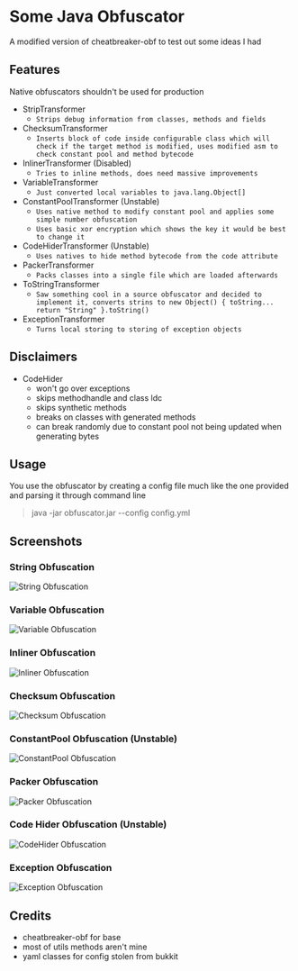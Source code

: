 # Some Java Obfuscator

A modified version of cheatbreaker-obf to test out some ideas I had

## Features

Native obfuscators shouldn't be used for production

* StripTransformer
  - `Strips debug information from classes, methods and fields`
* ChecksumTransformer
  - `Inserts block of code inside configurable class which will check if the target method is modified, uses modified asm to check constant pool and method bytecode`
* InlinerTransformer (Disabled)
  - `Tries to inline methods, does need massive improvements`
* VariableTransformer
  - `Just converted local variables to java.lang.Object[]`
* ConstantPoolTransformer (Unstable)
  - `Uses native method to modify constant pool and applies some simple number obfuscation`
  - `Uses basic xor encryption which shows the key it would be best to change it`
* CodeHiderTransformer (Unstable)
  - `Uses natives to hide method bytecode from the code attribute`
* PackerTransformer
  - `Packs classes into a single file which are loaded afterwards`
* ToStringTransformer
  - `Saw something cool in a source obfuscator and decided to implement it, converts strins to new Object() { toString... return "String" }.toString()`
* ExceptionTransformer
  - `Turns local storing to storing of exception objects`

## Disclaimers

* CodeHider
  * won't go over exceptions
  * skips methodhandle and class ldc
  * skips synthetic methods
  * breaks on classes with generated methods
  * can break randomly due to constant pool not being updated when generating bytes

## Usage

You use the obfuscator by creating a config file much like the one provided and parsing it through command line
> java -jar obfuscator.jar --config config.yml

## Screenshots

### String Obfuscation

<img title="String Obfuscation" src="https://cdn.upload.systems/uploads/X9WPkFsw.png" alt="String Obfuscation"></img>

### Variable Obfuscation

<img title="Variable Obfuscation" src="https://cdn.upload.systems/uploads/E2E4ibjY.png" alt="Variable Obfuscation"></img>

### Inliner Obfuscation

<img title="Inliner Obfuscation" src="https://cdn.upload.systems/uploads/0Qyz0zDZ.png" alt="Inliner Obfuscation"></img>

### Checksum Obfuscation

<img title="Checksum Obfuscation" src="https://cdn.upload.systems/uploads/90Uoc5Lo.png" alt="Checksum Obfuscation"></img>

### ConstantPool Obfuscation (Unstable)

<img title="ConstantPool Obfuscation" src="https://cdn.upload.systems/uploads/Lisxv9fl.png" alt="ConstantPool Obfuscation"></img>

### Packer Obfuscation

<img title="Packer Obfuscation" src="https://cdn.upload.systems/uploads/bzWMQMzU.png" alt="Packer Obfuscation"></img>

### Code Hider Obfuscation (Unstable)

<img title="CodeHider Obfuscation" src="https://cdn.upload.systems/uploads/b9bmtvlE.png" alt="CodeHider Obfuscation"></img>

### Exception Obfuscation

<img title="Exception Obfuscation" src="https://cdn.upload.systems/uploads/WBBmPrGt.png" alt="Exception Obfuscation"></img>

## Credits

* cheatbreaker-obf for base
* most of utils methods aren't mine
* yaml classes for config stolen from bukkit
 
